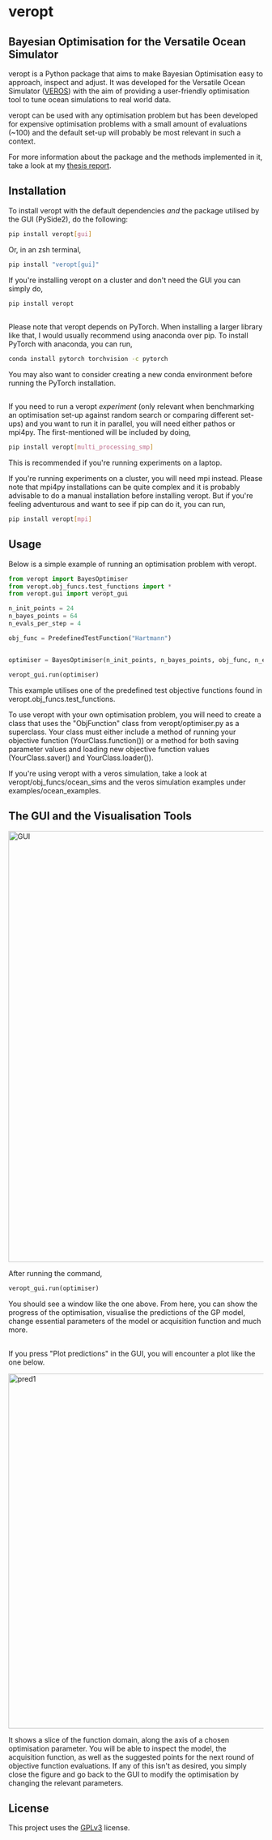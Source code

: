 
# veropt

## Bayesian Optimisation for the Versatile Ocean Simulator

veropt is a Python package that aims to make Bayesian Optimisation easy to approach, inspect and adjust. It was developed for the Versatile Ocean Simulator ([VEROS](https://veros.readthedocs.io/en/latest/)) with the aim of providing a user-friendly optimisation tool to tune ocean simulations to real world data. 

veropt can be used with any optimisation problem but has been developed for expensive optimisation problems with a small amount of evaluations (~100) and the default set-up will probably be most relevant in such a context.

For more information about the package and the methods implemented in it, take a look at my [thesis report](https://nbi.ku.dk/english/theses/masters-theses/ida_lei_stoustrup/Ida_Stoustrup_MSc_Thesis.pdf). 

## Installation

To install veropt with the default dependencies *and* the package utilised by the GUI (PySide2), do the following:

```bash
pip install veropt[gui]
```

Or, in an zsh terminal,

```bash
pip install "veropt[gui]"
```

If you're installing veropt on a cluster and don't need the GUI you can simply do,

```bash
pip install veropt
```

##

Please note that veropt depends on PyTorch. When installing a larger library like that, I would usually recommend using anaconda over pip. To install PyTorch with anaconda, you can run,
```bash
conda install pytorch torchvision -c pytorch
```

You may also want to consider creating a new conda environment before running the PyTorch installation.

##

If you need to run a veropt *experiment* (only relevant when benchmarking an optimisation set-up against random search or comparing different set-ups) and you want to run it in parallel, you will need either pathos or mpi4py. The first-mentioned will be included by doing,

```bash
pip install veropt[multi_processing_smp]
```
This is recommended if you're running experiments on a laptop. 

If you're running experiments on a cluster, you will need mpi instead. Please note that mpi4py installations can be quite complex and it is probably advisable to do a manual installation before installing veropt. But if you're feeling adventurous and want to see if pip can do it, you can run,

```bash
pip install veropt[mpi]
```


## Usage

Below is a simple example of running an optimisation problem with veropt. 

```python
from veropt import BayesOptimiser
from veropt.obj_funcs.test_functions import *
from veropt.gui import veropt_gui

n_init_points = 24
n_bayes_points = 64
n_evals_per_step = 4

obj_func = PredefinedTestFunction("Hartmann")


optimiser = BayesOptimiser(n_init_points, n_bayes_points, obj_func, n_evals_per_step=n_evals_per_step)

veropt_gui.run(optimiser)
```

This example utilises one of the predefined test objective functions found in veropt.obj_funcs.test_functions. 

To use veropt with your own optimisation problem, you will need to create a class that uses the "ObjFunction" class from veropt/optimiser.py as a superclass. Your class must either include a method of running your objective function (YourClass.function()) or a method for both saving parameter values and loading new objective function values (YourClass.saver() and YourClass.loader()).

If you're using veropt with a veros simulation, take a look at veropt/obj_funcs/ocean_sims and the veros simulation examples under examples/ocean_examples.

## The GUI and the Visualisation Tools

<img width="850" alt="GUI" src="https://user-images.githubusercontent.com/33256573/134529054-cfd9a3bb-8641-4cd2-8a11-fc6d7f794e1c.png">

After running the command,


```python
veropt_gui.run(optimiser)
```

You should see a window like the one above. From here, you can show the progress of the optimisation, visualise the predictions of the GP model, change essential parameters of the model or acquisition function and much more. 

##

If you press "Plot predictions" in the GUI, you will encounter a plot like the one below. 

<img width="700" alt="pred1" src="https://github.com/idax4325/veropt/files/7218616/BranninCurrinPrediction_wsust.pdf">

It shows a slice of the function domain, along the axis of a chosen optimisation parameter. You will be able to inspect the model, the acquisition function, as well as the suggested points for the next round of objective function evaluations. If any of this isn't as desired, you simply close the figure and go back to the GUI to modify the optimisation by changing the relevant parameters.

## License

This project uses the [GPLv3](https://choosealicense.com/licenses/gpl-3.0/) license.
